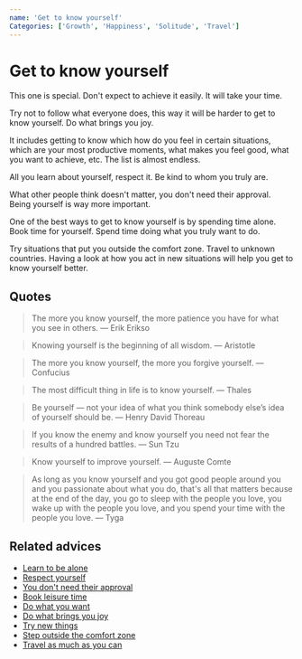 ```yaml
---
name: 'Get to know yourself'
Categories: ['Growth', 'Happiness', 'Solitude', 'Travel']
---
```

# Get to know yourself

This one is special. Don't expect to achieve it easily. It will take your time.

Try not to follow what everyone does, this way it will be harder to get to know yourself. Do what brings you joy.

It includes getting to know which how do you feel in certain situations, which are your most productive moments, what makes you feel good, what you want to achieve, etc. The list is almost endless.

All you learn about yourself, respect it. Be kind to whom you truly are.

What other people think doesn't matter, you don't need their approval. Being yourself is way more important.

One of the best ways to get to know yourself is by spending time alone. Book time for yourself. Spend time doing what you truly want to do.

Try situations that put you outside the comfort zone. Travel to unknown countries. Having a look at how you act in new situations will help you get to know yourself better. 

## Quotes

> The more you know yourself, the more patience you have for what you see in others. — Erik Erikso

> Knowing yourself is the beginning of all wisdom. — Aristotle

> The more you know yourself, the more you forgive yourself. — Confucius

> The most difficult thing in life is to know yourself. — Thales

> Be yourself — not your idea of what you think somebody else’s idea of yourself should be. — Henry David Thoreau

> If you know the enemy and know yourself you need not fear the results of a hundred battles. — Sun Tzu

> Know yourself to improve yourself. — Auguste Comte

> As long as you know yourself and you got good people around you and you passionate about what you do, that's all that matters because at the end of the day, you go to sleep with the people you love, you wake up with the people you love, and you spend your time with the people you love. — Tyga

## Related advices

- [Learn to be alone](../Learn%20to%20be%20alone/index.md)
- [Respect yourself](../Respect%20yourself/index.md)
- [You don't need their approval](../You%20don't%20need%20their%20approval/index.md)
- [Book leisure time](../Book%20leisure%20time/index.md)
- [Do what you want](../Do%20what%20you%20want/index.md)
- [Do what brings you joy](../Do%20what%20brings%20you%20joy/index.md)
- [Try new things](../Try%20new%20things/index.md)
- [Step outside the comfort zone](../Step%20outside%20the%20comfort%20zone/index.md)
- [Travel as much as you can](../Travel%20as%20much%20as%20you%20can/index.md)